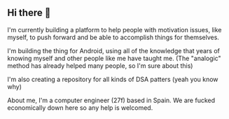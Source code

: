 ## Hi there 🍎

I'm currently building a platform to help people with motivation issues, like myself, to push forward and be able to accomplish things for themselves.

I'm building the thing for Android, using all of the knowledge that years of knowing myself and other people like me have taught me. 
(The "analogic" method has already helped many people, so I'm sure about this) 

I'm also creating a repository for all kinds of DSA patters (yeah you know why)

About me, I'm a computer engineer (27f) based in Spain. We are fucked economically down here so any help is welcomed.
